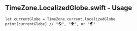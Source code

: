 ## TimeZone.LocalizedGlobe.swift - Usage

```
let currentGlobe = TimeZone.current.localizedGlobe
print(currentGlobe) // "🌎", "🌍", or "🌏"
```
